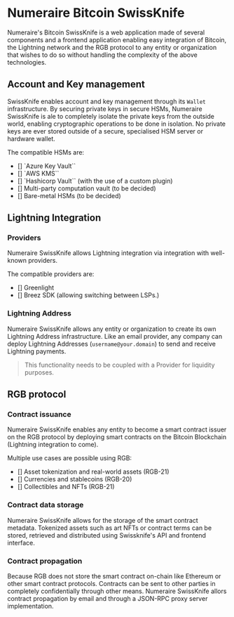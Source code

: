 # Numeraire Bitcoin SwissKnife

Numeraire's Bitcoin SwissKnife is a web application made of several components and a frontend application enabling easy integration of Bitcoin, the Lightning network and the RGB protocol to any entity or organization that wishes to do so without handling the complexity of the above technologies.

## Account and Key management

SwissKnife enables account and key management through its `Wallet` infrastructure. By securing private keys in secure HSMs, Numeraire SwissKnife is ale to completely isolate the private keys from the outside world, enabling cryptographic operations to be done in isolation. No private keys are ever stored outside of a secure, specialised HSM server or hardware wallet.

The compatible HSMs are:

- [] `Azure Key Vault``
- [] `AWS KMS``
- [] `Hashicorp Vault`` (with the use of a custom plugin)
- [] Multi-party computation vault (to be decided)
- [] Bare-metal HSMs (to be decided)

## Lightning Integration

### Providers

Numeraire SwissKnife allows Lightning integration via integration with well-known providers.

The compatible providers are:

- [] Greenlight
- [] Breez SDK (allowing switching between LSPs.)

### Lightning Address

Numeraire SwissKnife allows any entity or organization to create its own Lightning Address infrastructure. Like an email provider, any company can deploy Lightning Addresses (`username@your.domain`) to send and receive Lightning payments.

> This functionality needs to be coupled with a Provider for liquidity purposes.

## RGB protocol

### Contract issuance

Numeraire SwissKnife enables any entity to become a smart contract issuer on the RGB protocol by deploying smart contracts on the Bitcoin Blockchain (Lightning integration to come).

Multiple use cases are possible using RGB:

- [] Asset tokenization and real-world assets (RGB-21)
- [] Currencies and stablecoins (RGB-20)
- [] Collectibles and NFTs (RGB-21)

### Contract data storage

Numeraire SwissKnife allows for the storage of the smart contract metadata. Tokenized assets such as art NFTs or contract terms can be stored, retrieved and distributed using Swissknife's API and frontend interface.

### Contract propagation

Because RGB does not store the smart contract on-chain like Ethereum or other smart contract protocols. Contracts can be sent to other parties in completely confidentially through other means. Numeraire SwissKnife allors contract propagation by email and through a JSON-RPC proxy server implementation.